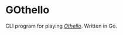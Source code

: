 # GOthello

CLI program for playing *[Othello](https://en.wikipedia.org/wiki/Reversi#Othello)*.
Written in Go.
